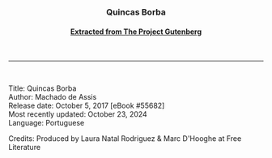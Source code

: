 ### <center>Quincas Borba</center>
#### [<center>Extracted from The Project Gutenberg</center>](https://www.gutenberg.org/donate/)
<br><hr><br>

Title: Quincas Borba<br>
Author: Machado de Assis<br>
Release date: October 5, 2017 [eBook #55682]<br>
Most recently updated: October 23, 2024<br>
Language: Portuguese<br>

Credits: Produced by Laura Natal Rodriguez & Marc D'Hooghe at Free Literature<br>
